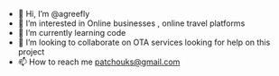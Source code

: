 - 👋 Hi, I’m @agreefly
- 👀 I’m interested in Online businesses , online travel platforms 
- 🌱 I’m currently learning code
- 💞️ I’m looking to collaborate on OTA services looking for help on this project 
- 📫 How to reach me patchouks@gmail.com

<!---
agreefly/agreefly is a ✨ special ✨ repository because its `README.md` (this file) appears on your GitHub profile.
You can click the Preview link to take a look at your changes.
--->
